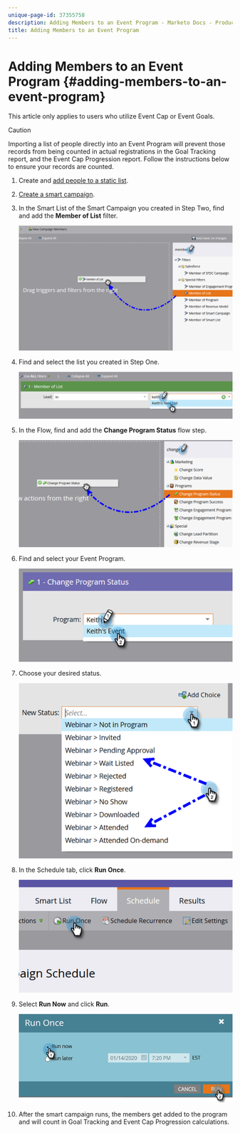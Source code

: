 ```yaml
---
unique-page-id: 37355758
description: Adding Members to an Event Program - Marketo Docs - Product Documentation
title: Adding Members to an Event Program
---
```


# Adding Members to an Event Program {#adding-members-to-an-event-program}

This article only applies to users who utilize Event Cap or Event Goals.

>[!CAUTION]
>
>Importing a list of people directly into an Event Program will prevent those records from being counted in actual registrations in the Goal Tracking report, and the Event Cap Progression report. Follow the instructions below to ensure your records are counted.

1. Create and [add people to a static list](/help/marketo/product-docs/core-marketo-concepts/smart-lists-and-static-lists/static-lists/create-a-static-list.md).

1. [Create a smart campaign](/help/marketo/product-docs/core-marketo-concepts/smart-campaigns/creating-a-smart-campaign/create-a-new-smart-campaign.md).

1. In the Smart List of the Smart Campaign you created in Step Two, find and add the **Member of List** filter.

   ![](assets/three.png)

1. Find and select the list you created in Step One.

   ![](assets/four.png)

1. In the Flow, find and add the **Change Program Status** flow step.

   ![](assets/five.png)

1. Find and select your Event Program.

   ![](assets/six.png)

1. Choose your desired status.

   ![](assets/seven.png)

1. In the Schedule tab, click **Run Once**.

   ![](assets/eight.png)

1. Select **Run Now** and click **Run**.

   ![](assets/nine.png)

1. After the smart campaign runs, the members get added to the program and will count in Goal Tracking and Event Cap Progression calculations.
